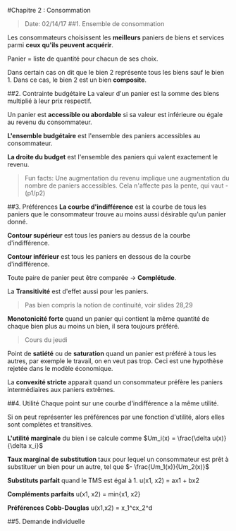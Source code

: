 <!-- Afficher un haricot ![Haricot non disponible](www.google.com/images/haricot)-->

#Chapitre 2 : Consommation
> Date: 02/14/17
##1. Ensemble de consommation

Les consommateurs choisissent les **meilleurs** paniers de biens et services parmi **ceux qu'ils peuvent acquérir**.

Panier = liste de quantité pour chacun de ses choix.

Dans certain cas on dit que le bien 2 représente tous les biens sauf le bien 1. Dans ce cas, le bien 2 est un bien **composite**.

##2. Contrainte budgétaire
La valeur d'un panier est la somme des biens multiplié à leur prix respectif.

Un panier est **accessible ou abordable** si sa valeur est inférieure ou égale au revenu du consommateur.

**L'ensemble budgétaire** est l'ensemble des paniers accessibles au consommateur.

**La droite du budget** est l'ensemble des paniers qui valent exactement le revenu.

> Fun facts:
> Une augmentation du revenu implique une augmentation du nombre de paniers accessibles.
> Cela n'affecte pas la pente, qui vaut -(p1/p2)

##3. Préférences
**La courbe d'indifférence** est la courbe de tous les paniers que le consommateur trouve au moins aussi désirable qu'un panier donné.

**Contour supérieur** est tous les paniers au dessus de la courbe d'indifférence.

**Contour inférieur** est tous les paniers en dessous de la courbe d'indifférence.

Toute paire de panier peut être comparée -> **Complétude**.

La **Transitivité** est d'effet aussi pour les paniers.

>Pas bien compris la notion de continuité, voir slides 28,29

**Monotonicité forte** quand un panier qui contient la même quantité de chaque bien plus au moins un bien, il sera toujours préféré.

> Cours du jeudi

Point de **satiété** ou de **saturation** quand un panier est préféré à tous les autres, par exemple le travail, on en veut pas trop. Ceci est une hypothèse rejetée dans le modèle économique.

La **convexité stricte** apparait quand un consommateur préfère les paniers intermédiaires aux paniers extrêmes.

##4. Utilité
Chaque point sur une courbe d'indifférence a la même utilité.

Si on peut représenter les préférences par une fonction d'utilité, alors elles sont complètes et transitives.

**L'utilité marginale** du bien i se calcule comme $Um_i(x) = \frac{\delta u(x)}{\delta x_i}$

**Taux marginal de substitution** taux pour lequel un consommateur est prêt à substituer un bien pour un autre, tel que $- \frac{Um_1(x)}{Um_2(x)}$

**Substituts parfait** quand le TMS est égal à 1. u(x1, x2) = ax1 + bx2

**Compléments parfaits** u(x1, x2) = min{x1, x2}

**Préférences Cobb-Douglas** u(x1,x2) = x_1^cx_2^d


##5. Demande individuelle
